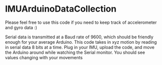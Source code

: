 # IMUArduinoDataCollection
Please feel free to use this code if you need to keep track of accelerometer and gyro data :)

Serial data is transmitted at a Baud rate of 9600, which should be friendly enough for your average Arduino. This code takes in xyz motion by reading in serial data 8 bits at a time. Plug in your IMU, upload the code, and move the Arduino around while watching the Serial monitor. You should see values changing with your movements
